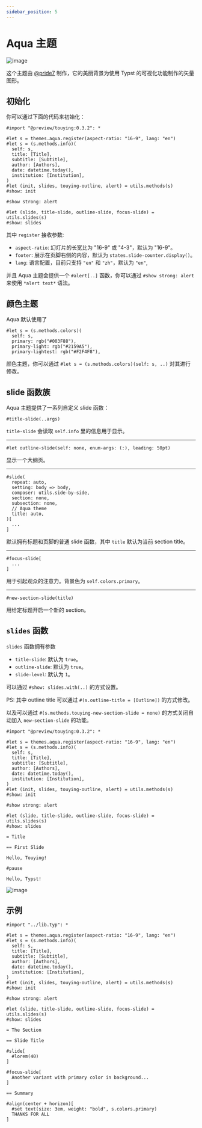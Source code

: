 ```yaml
---
sidebar_position: 5
---
```


# Aqua 主题

![image](https://github.com/touying-typ/touying/assets/34951714/298e9584-ad89-4298-8b60-ac52c87a3ef0)


这个主题由 [@pride7](https://github.com/pride7) 制作，它的美丽背景为使用 Typst 的可视化功能制作的矢量图形。


## 初始化

你可以通过下面的代码来初始化：

```typst
#import "@preview/touying:0.3.2": *

#let s = themes.aqua.register(aspect-ratio: "16-9", lang: "en")
#let s = (s.methods.info)(
  self: s,
  title: [Title],
  subtitle: [Subtitle],
  author: [Authors],
  date: datetime.today(),
  institution: [Institution],
)
#let (init, slides, touying-outline, alert) = utils.methods(s)
#show: init

#show strong: alert

#let (slide, title-slide, outline-slide, focus-slide) = utils.slides(s)
#show: slides
```

其中 `register` 接收参数:

- `aspect-ratio`: 幻灯片的长宽比为 "16-9" 或 "4-3"，默认为 "16-9"。
- `footer`: 展示在页脚右侧的内容，默认为 `states.slide-counter.display()`。
- `lang`: 语言配置，目前只支持 `"en"` 和 `"zh"`，默认为 `"en"`,

并且 Aqua 主题会提供一个 `#alert[..]` 函数，你可以通过 `#show strong: alert` 来使用 `*alert text*` 语法。

## 颜色主题

Aqua 默认使用了

```typst
#let s = (s.methods.colors)(
  self: s,
  primary: rgb("#003F88"),
  primary-light: rgb("#2159A5"),
  primary-lightest: rgb("#F2F4F8"),
```

颜色主题，你可以通过 `#let s = (s.methods.colors)(self: s, ..)` 对其进行修改。

## slide 函数族

Aqua 主题提供了一系列自定义 slide 函数：

```typst
#title-slide(..args)
```

`title-slide` 会读取 `self.info` 里的信息用于显示。

---

```typst
#let outline-slide(self: none, enum-args: (:), leading: 50pt)
```

显示一个大纲页。

---

```typst
#slide(
  repeat: auto,
  setting: body => body,
  composer: utils.side-by-side,
  section: none,
  subsection: none,
  // Aqua theme
  title: auto,
)[
  ...
]
```
默认拥有标题和页脚的普通 slide 函数，其中 `title` 默认为当前 section title。

---

```typst
#focus-slide[
  ...
]
```
用于引起观众的注意力。背景色为 `self.colors.primary`。

---

```typst
#new-section-slide(title)
```
用给定标题开启一个新的 section。


## `slides` 函数

`slides` 函数拥有参数

- `title-slide`: 默认为 `true`。
- `outline-slide`: 默认为 `true`。
- `slide-level`: 默认为 `1`。

可以通过 `#show: slides.with(..)` 的方式设置。

PS: 其中 outline title 可以通过 `#(s.outline-title = [Outline])` 的方式修改。

以及可以通过 `#(s.methods.touying-new-section-slide = none)` 的方式关闭自动加入 `new-section-slide` 的功能。

```typst
#import "@preview/touying:0.3.2": *

#let s = themes.aqua.register(aspect-ratio: "16-9", lang: "en")
#let s = (s.methods.info)(
  self: s,
  title: [Title],
  subtitle: [Subtitle],
  author: [Authors],
  date: datetime.today(),
  institution: [Institution],
)
#let (init, slides, touying-outline, alert) = utils.methods(s)
#show: init

#show strong: alert

#let (slide, title-slide, outline-slide, focus-slide) = utils.slides(s)
#show: slides

= Title

== First Slide

Hello, Touying!

#pause

Hello, Typst!
```

![image](https://github.com/touying-typ/touying/assets/34951714/eea4df8d-d9fd-43ac-aaf7-bb459864a9ac)



## 示例

```typst
#import "../lib.typ": *

#let s = themes.aqua.register(aspect-ratio: "16-9", lang: "en")
#let s = (s.methods.info)(
  self: s,
  title: [Title],
  subtitle: [Subtitle],
  author: [Authors],
  date: datetime.today(),
  institution: [Institution],
)
#let (init, slides, touying-outline, alert) = utils.methods(s)
#show: init

#show strong: alert

#let (slide, title-slide, outline-slide, focus-slide) = utils.slides(s)
#show: slides

= The Section

== Slide Title

#slide[
  #lorem(40)
]

#focus-slide[
  Another variant with primary color in background...
]

== Summary

#align(center + horizon)[
  #set text(size: 3em, weight: "bold", s.colors.primary)
  THANKS FOR ALL
]
```

